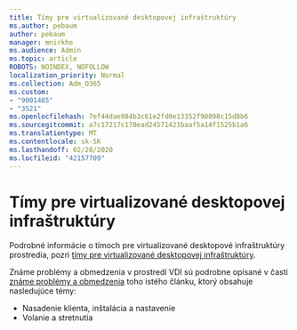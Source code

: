 ```yaml
---
title: Tímy pre virtualizované desktopovej infraštruktúry
ms.author: pebaum
author: pebaum
manager: mnirkhe
ms.audience: Admin
ms.topic: article
ROBOTS: NOINDEX, NOFOLLOW
localization_priority: Normal
ms.collection: Adm_O365
ms.custom:
- "9001485"
- "3521"
ms.openlocfilehash: 7ef44dae984b3c61e2fd0e13352f90898c15d8b6
ms.sourcegitcommit: a7c17217c170ead24571421baaf5a14f1525b1a6
ms.translationtype: MT
ms.contentlocale: sk-SK
ms.lasthandoff: 02/20/2020
ms.locfileid: "42157709"
---
```

# <a name="teams-for-virtualized-desktop-infrastructure"></a>Tímy pre virtualizované desktopovej infraštruktúry

Podrobné informácie o tímoch pre virtualizované desktopové infraštruktúry prostredia, pozri [tímy pre virtualizované desktopovej infraštruktúry](https://docs.microsoft.com/en-us/microsoftteams/teams-for-vdi).

Známe problémy a obmedzenia v prostredí VDI sú podrobne opísané v časti [známe problémy a obmedzenia](https://docs.microsoft.com/en-us/microsoftteams/teams-for-vdi#known-issues-and-limitations) toho istého článku, ktorý obsahuje nasledujúce témy:
 - Nasadenie klienta, inštalácia a nastavenie
 - Volanie a stretnutia